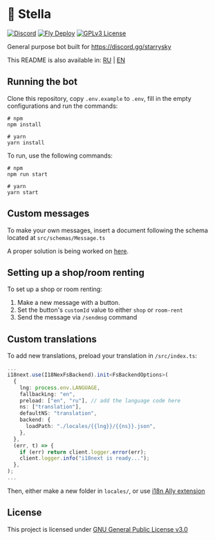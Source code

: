 # 💫 Stella

[![Discord](https://img.shields.io/discord/764191923954122752)](https://discord.gg/starrysky)
[![Fly Deploy](https://github.com/nikkoxd/stella/actions/workflows/fly.yml/badge.svg)](https://github.com/nikkoxd/stella/actions/workflows/fly.yml)
[![GPLv3 License](https://img.shields.io/badge/License-GPL%20v3-yellow.svg)](https://opensource.org/licenses/)

General purpose bot built for https://discord.gg/starrysky

This README is also available in: [RU](README_ru.md) | [EN](README.md)

## Running the bot

Clone this repository, copy `.env.example` to `.env`, fill in the empty configurations
and run the commands:

```
# npm
npm install

# yarn
yarn install
```

To run, use the following commands:

```
# npm
npm run start

# yarn
yarn start
```

## Custom messages

To make your own messages, insert a document
following the schema located at `src/schemas/Message.ts`

A proper solution is being worked on [here](https://github.com/nikkoxd/stella-embed-builder).

## Setting up a shop/room renting

To set up a shop or room renting:

1. Make a new message with a button.
2. Set the button's `customId` value to either `shop` or `room-rent`
3. Send the message via `/sendmsg` command

## Custom translations

To add new translations, preload your translation in `/src/index.ts`:

```ts
...
i18next.use(I18NexFsBackend).init<FsBackendOptions>(
  {
    lng: process.env.LANGUAGE,
    fallbackLng: "en",
    preload: ["en", "ru"], // add the language code here
    ns: ["translation"],
    defaultNS: "translation",
    backend: {
      loadPath: "./locales/{{lng}}/{{ns}}.json",
    },
  },
  (err, t) => {
    if (err) return client.logger.error(err);
    client.logger.info("i18next is ready...");
  },
);
...
```

Then, either make a new folder in `locales/`, or use [i18n Ally extension](https://marketplace.visualstudio.com/items?itemName=scaukk.i18n-downloader)

## License

This project is licensed under [GNU General Public License v3.0][license]

[license]: https://github.com/nikkoxd/stella/blob/main/LICENSE
